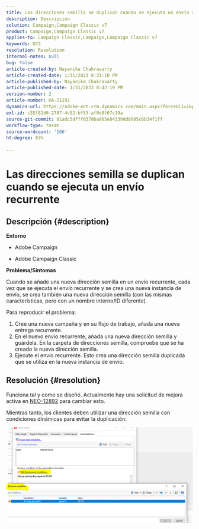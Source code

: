 ```yaml
---
title: Las direcciones semilla se duplican cuando se ejecuta un envío recurrente
description: Descripción
solution: Campaign,Campaign Classic v7
product: Campaign,Campaign Classic v7
applies-to: Campaign Classic,Campaign,Campaign Classic v7
keywords: KCS
resolution: Resolution
internal-notes: null
bug: false
article-created-by: Nayanika Chakravarty
article-created-date: 1/31/2023 8:31:10 PM
article-published-by: Nayanika Chakravarty
article-published-date: 1/31/2023 8:42:19 PM
version-number: 2
article-number: KA-21292
dynamics-url: https://adobe-ent.crm.dynamics.com/main.aspx?forceUCI=1&pagetype=entityrecord&etn=knowledgearticle&id=4ac7df2e-a6a1-ed11-aad1-6045bd0063aa
exl-id: c55f82d6-2787-4c92-bf53-af0e8f67c39a
source-git-commit: 01adc5dfff0378ba865e84339dd0985c6b34f1ff
workflow-type: tm+mt
source-wordcount: '166'
ht-degree: 63%

---
```


# Las direcciones semilla se duplican cuando se ejecuta un envío recurrente

## Descripción {#description}


<b>Entorno</b>

- Adobe Campaign

- Adobe Campaign Classic

<b>Problema/Síntomas</b>

Cuando se añade una nueva dirección semilla en un envío recurrente, cada vez que se ejecuta el envío recurrente y se crea una nueva instancia de envío, se crea también una nueva dirección semilla (con las mismas características, pero con un nombre interno/ID diferente).

Para reproducir el problema:

1. Cree una nueva campaña y en su flujo de trabajo, añada una nueva entrega recurrente.
2. En el nuevo envío recurrente, añada una nueva dirección semilla y guárdela. En la carpeta de direcciones semilla, compruebe que se ha creado la nueva dirección semilla.
3. Ejecute el envío recurrente. Esto crea una dirección semilla duplicada que se utiliza en la nueva instancia de envío.



## Resolución {#resolution}


Funciona tal y como se diseñó. Actualmente hay una solicitud de mejora activa en [NEO-12892](https://jira.corp.adobe.com/browse/NEO-12892) para cambiar esto.

Mientras tanto, los clientes deben utilizar una dirección semilla con condiciones dinámicas para evitar la duplicación:

![](assets/83cc65a7-329b-ed11-aad1-6045bd006ce9.png)
